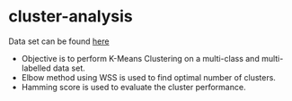 # cluster-analysis

Data set can be found [here](https://archive.ics.uci.edu/ml/datasets/Anuran+Calls+%28MFCCs%29#)

- Objective is to perform K-Means Clustering on a multi-class and multi-labelled data set.
- Elbow method using WSS is used to find optimal number of clusters.
- Hamming score is used to evaluate the cluster performance.
